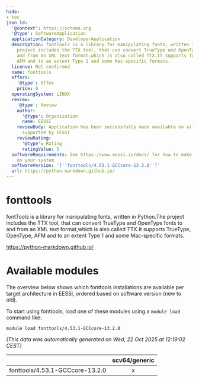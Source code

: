 ```yaml
---
hide:
- toc
json_ld:
  '@context': https://schema.org
  '@type': SoftwareApplication
  applicationCategory: DeveloperApplication
  description: fontTools is a library for manipulating fonts, written in Python.The
    project includes the TTX tool, that can convert TrueType and OpenType fonts to
    and from an XML text format,which is also called TTX.It supports TrueType, OpenType,
    AFM and to an extent Type 1 and some Mac-specific formats.
  license: Not confirmed
  name: fonttools
  offers:
    '@type': Offer
    price: 0
  operatingSystem: LINUX
  review:
    '@type': Review
    author:
      '@type': Organization
      name: EESSI
    reviewBody: Application has been successfully made available on all architectures
      supported by EESSI
    reviewRating:
      '@type': Rating
      ratingValue: 5
  softwareRequirements: See https://www.eessi.io/docs/ for how to make EESSI available
    on your system
  softwareVersion: '[''fonttools/4.53.1-GCCcore-13.2.0'']'
  url: https://python-markdown.github.io/
---
```


fonttools
=========


fontTools is a library for manipulating fonts, written in Python.The project includes the TTX tool, that can convert TrueType and OpenType fonts to and from an XML text format,which is also called TTX.It supports TrueType, OpenType, AFM and to an extent Type 1 and some Mac-specific formats.

https://python-markdown.github.io/
# Available modules


The overview below shows which fonttools installations are available per target architecture in EESSI, ordered based on software version (new to old).

To start using fonttools, load one of these modules using a `module load` command like:

```shell
module load fonttools/4.53.1-GCCcore-13.2.0
```

*(This data was automatically generated on Wed, 22 Oct 2025 at 12:19:02 CEST)*

| |scv64/generic|
| :---: | :---: |
|fonttools/4.53.1-GCCcore-13.2.0|x|

